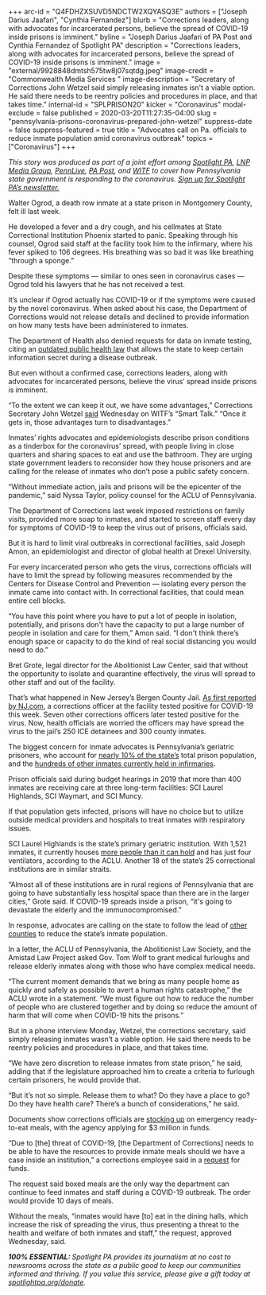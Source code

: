 +++
arc-id = "Q4FDHZXSUVD5NDCTW2XQYASQ3E"
authors = ["Joseph Darius Jaafari", "Cynthia Fernandez"]
blurb = "Corrections leaders, along with advocates for incarcerated persons, believe the spread of COVID-19 inside prisons is imminent."
byline = "Joseph Darius Jaafari of PA Post and Cynthia Fernandez of Spotlight PA"
description = "Corrections leaders, along with advocates for incarcerated persons, believe the spread of COVID-19 inside prisons is imminent."
image = "external/9928848dmtsh575tw8j07sqtdg.jpeg"
image-credit = "Commonwealth Media Services "
image-description = "Secretary of Corrections John Wetzel said simply releasing inmates isn't a viable option. He said there needs to be reentry policies and procedures in place, and that takes time."
internal-id = "SPLPRISON20"
kicker = "Coronavirus"
modal-exclude = false
published = 2020-03-20T11:27:35-04:00
slug = "pennsylvania-prisons-coronavirus-prepared-john-wetzel"
suppress-date = false
suppress-featured = true
title = "Advocates call on Pa. officials to reduce inmate population amid coronavirus outbreak"
topics = ["Coronavirus"]
+++

<i>This story was produced as part of a joint effort among </i><a href="https://www.spotlightpa.org/"><i>Spotlight PA</i></a><i>, </i><a href="https://lancasteronline.com/"><i>LNP Media Group</i></a><i>, </i><a href="https://www.pennlive.com/"><i>PennLive</i></a><i>, </i><a href="https://papost.org/"><i>PA Post</i></a><i>, and </i><a href="https://www.witf.org/"><i>WITF</i></a><i> to cover how Pennsylvania state government is responding to the coronavirus. </i><a href="https://www.spotlightpa.org/newsletters"><i>Sign up for Spotlight PA’s newsletter.</i></a>

Walter Ogrod, a death row inmate at a state prison in Montgomery County, felt ill last week.

He developed a fever and a dry cough, and his cellmates at State Correctional Institution Phoenix started to panic. Speaking through his counsel, Ogrod said staff at the facility took him to the infirmary, where his fever spiked to 106 degrees. His breathing was so bad it was like breathing “through a sponge.”

Despite these symptoms — similar to ones seen in coronavirus cases — Ogrod told his lawyers that he has not received a test.

It’s unclear if Ogrod actually has COVID-19 or if the symptoms were caused by the novel coronavirus. When asked about his case, the Department of Corrections would not release details and declined to provide information on how many tests have been administered to inmates.

The Department of Health also denied requests for data on inmate testing, citing an <a href="https://www.spotlightpa.org/news/2020/03/pennsylvanias-health-department-is-keeping-coronavirus-details-from-local-officials/">outdated public health law</a> that allows the state to keep certain information secret during a disease outbreak.

But even without a confirmed case, corrections leaders, along with advocates for incarcerated persons, believe the virus’ spread inside prisons is imminent.

“To the extent we can keep it out, we have some advantages,” Corrections Secretary John Wetzel <a href="https://www.witf.org/2020/03/18/the-coronavirus-impact-on-ers-schools-and-prisons/">said</a> Wednesday on WITF’s “Smart Talk.” “Once it gets in, those advantages turn to disadvantages.”

Inmates’ rights advocates and epidemiologists describe prison conditions as a tinderbox for the coronavirus’ spread, with people living in close quarters and sharing spaces to eat and use the bathroom. They are urging state government leaders to reconsider how they house prisoners and are calling for the release of inmates who don’t pose a public safety concern.

“Without immediate action, jails and prisons will be the epicenter of the pandemic,” said Nyssa Taylor, policy counsel for the ACLU of Pennsylvania.

<script src="https://www.spotlightpa.org/embed.js" async></script><div data-spl-embed-version="1" data-spl-src="https://www.spotlightpa.org/embeds/donate/"></div>

The Department of Corrections last week imposed restrictions on family visits, provided more soap to inmates, and started to screen staff every day for symptoms of COVID-19 to keep the virus out of prisons, officials said.

But it is hard to limit viral outbreaks in correctional facilities, said Joseph Amon, an epidemiologist and director of global health at Drexel University.

For every incarcerated person who gets the virus, corrections officials will have to limit the spread by following measures recommended by the Centers for Disease Control and Prevention — isolating every person the inmate came into contact with. In correctional facilities, that could mean entire cell blocks.

“You have this point where you have to put a lot of people in isolation, potentially, and prisons don't have the capacity to put a large number of people in isolation and care for them,” Amon said. “I don't think there’s enough space or capacity to do the kind of real social distancing you would need to do.”

Bret Grote, legal director for the Abolitionist Law Center, said that without the opportunity to isolate and quarantine effectively, the virus will spread to other staff and out of the facility.

That’s what happened in New Jersey’s Bergen County Jail. <a href="https://www.nj.com/coronavirus/2020/03/corrections-officer-at-nj-jail-tests-positive-for-coronavrius.html">As first reported by NJ.com</a>, a corrections officer at the facility tested positive for COVID-19 this week. Seven other corrections officers later tested positive for the virus. Now, health officials are worried the officers may have spread the virus to the jail’s 250 ICE detainees and 300 county inmates.

The biggest concern for inmate advocates is Pennsylvania’s geriatric prisoners, who account for <a href="https://web.archive.org/20200330212026/https://www.cor.pa.gov/About%20Us/Statistics/Documents/Reports/2018%20Annual%20Statistical%20Report.pdf">nearly 10% of the state’s</a> total prison population, and the <a href="https://web.archive.org/20200330211141/https://www.cor.pa.gov/About%20Us/Statistics/Documents/Current%20Monthly%20Population.pdf">hundreds of other inmates currently held in infirmaries</a>.

Prison officials said during budget hearings in 2019 that more than 400 inmates are receiving care at three long-term facilities: SCI Laurel Highlands, SCI Waymart, and SCI Muncy.

If that population gets infected, prisons will have no choice but to utilize outside medical providers and hospitals to treat inmates with respiratory issues.

<script src="https://www.spotlightpa.org/embed.js" async></script><div data-spl-embed-version="1" data-spl-src="https://www.spotlightpa.org/embeds/newsletter/"></div>

SCI Laurel Highlands is the state’s primary geriatric institution. With 1,521 inmates, it currently houses <a href="https://web.archive.org/20200330211141/https://www.cor.pa.gov/About%20Us/Statistics/Documents/Current%20Monthly%20Population.pdf">more people than it can hold</a> and has just four ventilators, according to the ACLU. Another 18 of the state’s 25 correctional institutions are in similar straits.

“Almost all of these institutions are in rural regions of Pennsylvania that are going to have substantially less hospital space than there are in the larger cities,” Grote said. If COVID-19 spreads inside a prison, “it's going to devastate the elderly and the immunocompromised.”

In response, advocates are calling on the state to follow the lead of <a href="https://www.witf.org/2020/03/18/the-coronavirus-impact-on-ers-schools-and-prisons/">other counties</a> to reduce the state’s inmate population.

In a letter, the ACLU of Pennsylvania, the Abolitionist Law Society, and the Amistad Law Project asked Gov. Tom Wolf to grant medical furloughs and release elderly inmates along with those who have complex medical needs.

“The current moment demands that we bring as many people home as quickly and safely as possible to avert a human rights catastrophe,” the ACLU wrote in a statement. “We must figure out how to reduce the number of people who are clustered together and by doing so reduce the amount of harm that will come when COVID-19 hits the prisons.”

But in a phone interview Monday, Wetzel, the corrections secretary, said simply releasing inmates wasn’t a viable option. He said there needs to be reentry policies and procedures in place, and that takes time.

“We have zero discretion to release inmates from state prison,” he said, adding that if the legislature approached him to create a criteria to furlough certain prisoners, he would provide that.

“But it’s not so simple. Release them to what? Do they have a place to go? Do they have health care? There’s a bunch of considerations,” he said.

Documents show corrections officials are <a href="http://www.emarketplace.state.pa.us/EP_Details.aspx?id=16199">stocking up</a> on emergency ready-to-eat meals, with the agency applying for $3 million in funds.

“Due to \[the] threat of COVID-19, \[the Department of Corrections] needs to be able to have the resources to provide inmate meals should we have a case inside an institution,” a corrections employee said in a <a href="http://www.emarketplace.state.pa.us/PrintVersion.aspx?m=EP&id=16199">request</a> for funds.

The request said boxed meals are the only way the department can continue to feed inmates and staff during a COVID-19 outbreak. The order would provide 10 days of meals.

Without the meals, “inmates would have \[to] eat in the dining halls, which increase the risk of spreading the virus, thus presenting a threat to the health and welfare of both inmates and staff,” the request, approved Wednesday, said.

<i><b>100% ESSENTIAL: </b></i><i>Spotlight PA provides its journalism at no cost to newsrooms across the state as a public good to keep our communities informed and thriving. If you value this service, please give a gift today at </i><a href="https://www.spotlightpa.org/donate"><i>spotlightpa.org/donate</i></a><i>.</i>

<script src="https://www.spotlightpa.org/embed.js" async></script><div data-spl-embed-version="1" data-spl-src="https://www.spotlightpa.org/embeds/tips/?tip_text=Do%20you%20have%20a%20tip%20about%20%3Cb%3Ehow%20Pa.'s%20government%20is%20responding%20to%20the%20coronavirus%3C%2Fb%3E%3F%20Tell%20us."></div>
